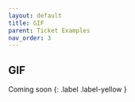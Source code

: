 ```yaml
---
layout: default
title: GIF
parent: Ticket Examples
nav_order: 3
---
```


## GIF
Coming soon
{: .label .label-yellow }
